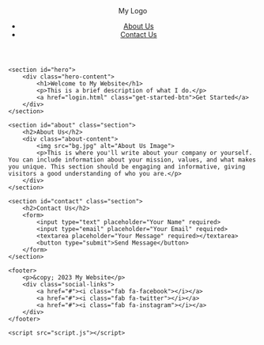 <!DOCTYPE html>
<html lang="en">
<head>
    <meta charset="UTF-8">
    <meta name="viewport" content="width=device-width, initial-scale=1.0">
    <title>My Website</title>
    <link rel="stylesheet" href="styles.css">
    <link rel="stylesheet" href="https://cdnjs.cloudflare.com/ajax/libs/font-awesome/6.0.0/css/all.min.css" integrity="sha512-9usAa10IRO0HhonpyAIVpjrylPvoDwiPUiKdWk5t3PyolY1cOd4DSE0Ga+ri4AuTroPR5aQvXU9xC6qOPnzFeg==" crossorigin="anonymous" referrerpolicy="no-referrer" />
</head>
<body>
    <header>
        <nav>
            <div class="logo">My Logo</div>  
            <ul class="nav-links">
                <li><a href="#about">About Us</a></li>
                <li><a href="#contact">Contact Us</a></li>
            </ul>
        </nav>
    </header>

    <section id="hero">
        <div class="hero-content">
            <h1>Welcome to My Website</h1>
            <p>This is a brief description of what I do.</p>
            <a href="login.html" class="get-started-btn">Get Started</a>
        </div>
    </section>

    <section id="about" class="section">
        <h2>About Us</h2>
        <div class="about-content">
            <img src="bg.jpg" alt="About Us Image">  
            <p>This is where you'll write about your company or yourself. You can include information about your mission, values, and what makes you unique. This section should be engaging and informative, giving visitors a good understanding of who you are.</p>
        </div>
    </section>

    <section id="contact" class="section">
        <h2>Contact Us</h2>
        <form>
            <input type="text" placeholder="Your Name" required>
            <input type="email" placeholder="Your Email" required>
            <textarea placeholder="Your Message" required></textarea>
            <button type="submit">Send Message</button>
        </form>
    </section>

    <footer>
        <p>&copy; 2023 My Website</p>
        <div class="social-links">
            <a href="#"><i class="fab fa-facebook"></i></a>
            <a href="#"><i class="fab fa-twitter"></i></a>
            <a href="#"><i class="fab fa-instagram"></i></a>
        </div>
    </footer>

    <script src="script.js"></script>
</body>
</html>

